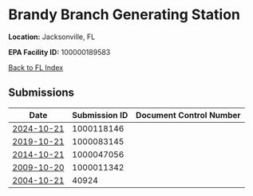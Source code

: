 # Brandy Branch Generating Station

**Location:** Jacksonville, FL

**EPA Facility ID:** 100000189583

[Back to FL Index](../../index.md)

## Submissions

| Date | Submission ID | Document Control Number |
|------|--------------|-------------------------|
| [2024-10-21](submissions/1000118146.md) | 1000118146 |  |
| [2019-10-21](submissions/1000083145.md) | 1000083145 |  |
| [2014-10-21](submissions/1000047056.md) | 1000047056 |  |
| [2009-10-20](submissions/1000011342.md) | 1000011342 |  |
| [2004-10-21](submissions/40924.md) | 40924 |  |
